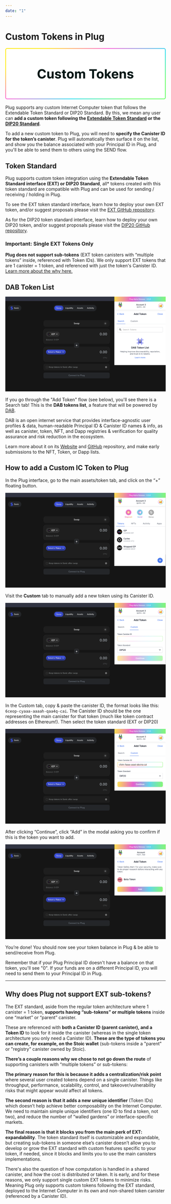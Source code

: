 ```yaml
---
date: "1"
---
```

# Custom Tokens in Plug

![](imgs/custom-tokens.png)

Plug supports any custom Internet Computer token that follows the Extendable Token Standard or DIP20 Standard. By this, we mean any user can **add a custom token following the [Extendable Token Standard](https://github.com/Toniq-Labs/extendable-token) or the [DIP20 Standard](https://github.com/Psychedelic/DIP20)**.

To add a new custom token to Plug, you will need to **specify the Canister ID for the token’s canister**. Plug will automatically then surface it on the list, and show you the balance associated with your Principal ID in Plug, and you'll be able to send them to others using the SEND flow.

## Token Standard

Plug supports custom token integration using the **Extendable Token Standard interface (EXT) or DIP20 Standard**, all* tokens created with this token standard are compatible with Plug and can be used for sending / receiving / holding in Plug. 

To see the EXT token standard interface, learn how to deploy your own EXT token, and/or suggest proposals please visit the [EXT GitHub repository](https://github.com/Toniq-Labs/extendable-token).

As for the DIP20 token standard interface, learn how to deploy your own DIP20 token, and/or suggest proposals please visit the [DIP20 GitHub repository](https://github.com/Psychedelic/DIP20).

### Important: Single EXT Tokens Only

**Plug does not support sub-tokens** (EXT token canisters with “multiple tokens” inside, referenced with Token IDs). We only support EXT tokens that are 1 canister = 1 token, and referenced with just the token's Canister ID. [Learn more about the why here.](#why-does-plug-not-support-ext-sub-tokens)

## DAB Token List
![](imgs/dab-token-list.png)

If you go through the "Add Token" flow (see below), you'll see there is a Search tab! This is the **DAB tokens list**, a feature that will be powered by [DAB](https://dab.ooo).

DAB is an  open internet service that provides interface-agnostic user profiles & data, human-readable Principal ID & Canister ID names & info, as well as canister, token, NFT, and Dapp registries & verification for quality assurance and risk reduction in the ecosystem.

Learn more about it on its [Website](https://dab.ooo) and [GitHub](https://github.com/psychedelic/dab) repository, and make early submissions to the NFT, Token, or Dapp lists.

## How to add a Custom IC Token to Plug
In the Plug interface, go to the main assets/token tab, and click on the “+” floating button.

![](imgs/add-custom-token-1.png)

Visit the **Custom** tab to manually add a new token using its Canister ID.

![](imgs/add-custom-token-2.png)

In the Custom tab, copy & paste the canister ID, the format looks like this: ```6ceop-cyaaa-aaaah-qaa4q-cai```. The Canister ID should be the one representing the main canister for that token (much like token contract addresses on Ethereum!). Then select the token standard (EXT or DIP20)

![](imgs/add-custom-token-3.png)

After clicking “Continue”, click “Add” in the modal asking you to confirm if this is the token you want to add.

![](imgs/add-custom-token-4.png)

You’re done! You should now see your token balance in Plug & be able to send/receive from Plug. 

Remember that if your Plug Principal ID doesn't have a balance on that token, you'll see "0". If your funds are on a different Principal ID, you will need to send them to your Principal ID in Plug.

---

## Why does Plug not support EXT sub-tokens?

The EXT standard, aside from the regular token architecture where 1 canister = 1 token, **supports having “sub-tokens” or multiple tokens** inside one “market” or “parent” canister.

These are referenced with **both a Canister ID (parent canister), and a Token ID** to look for it inside the canister (whereas in the single token architecture you only need a Canister ID). **These are the type of tokens you can create, for example, on the Stoic wallet** (sub-tokens inside a "parent" or "registry" canister owned by Stoic).

**There’s a couple reasons why we chose to not go down the route** of supporting canisters with “multiple tokens” or sub-tokens:

**The primary reason for this is because it adds a centralization/risk point** where several user created tokens depend on a single canister. Things like throughput, performance, scalability, control, and takeover/vulnerability risks that might appear would affect all tokens.

**The second reason is that it adds a new unique identifier** (Token IDs) which doesn’t help achieve better composability on the Internet Computer. We need to maintain simple unique identifiers (one ID to find a token, not two), and reduce the number of “walled gardens” or interface-specific markets.

**The final reason is that it blocks you from the main perk of EXT: expandability**. The token standard itself is customizable and expandable, but creating sub-tokens in someone else’s canister doesn’t allow you to develop or grow the EXT standard with custom features specific to your token, if needed, since it blocks and limits you to use the main canisters implementations.

There's also the question of how computation is handled in a shared canister, and how the cost is distributed or taken. It is early, and for these reasons, we only support single custom EXT tokens to minimize risks. Meaning Plug only supports custom tokens following the EXT standard, deployed to the Internet Computer in its own and non-shared token canister (referenced by a Canister ID).